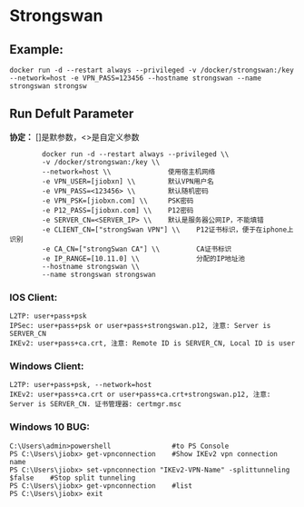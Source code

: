 Strongswan
===

## Example:

    docker run -d --restart always --privileged -v /docker/strongswan:/key --network=host -e VPN_PASS=123456 --hostname strongswan --name strongswan strongsw

## Run Defult Parameter
**协定：** []是默参数，<>是自定义参数

			docker run -d --restart always --privileged \\
			-v /docker/strongswan:/key \\
			--network=host \\              使用宿主机网络
			-e VPN_USER=[jiobxn] \\        默认VPN用户名
			-e VPN_PASS=<123456> \\        默认随机密码
			-e VPN_PSK=[jiobxn.com] \\     PSK密码
			-e P12_PASS=[jiobxn.com] \\    P12密码
			-e SERVER_CN=<SERVER_IP> \\    默认是服务器公网IP，不能填错
			-e CLIENT_CN=["strongSwan VPN"] \\    P12证书标识，便于在iphone上识别
			-e CA_CN=["strongSwan CA"] \\         CA证书标识
			-e IP_RANGE=[10.11.0] \\              分配的IP地址池
			--hostname strongswan \\
			--name strongswan strongswan

### IOS Client:

    L2TP: user+pass+psk
    IPSec: user+pass+psk or user+pass+strongswan.p12, 注意: Server is SERVER_CN
    IKEv2: user+pass+ca.crt, 注意: Remote ID is SERVER_CN, Local ID is user

### Windows Client:

    L2TP: user+pass+psk, --network=host
    IKEv2: user+pass+ca.crt or user+pass+ca.crt+strongswan.p12, 注意: Server is SERVER_CN. 证书管理器: certmgr.msc

### Windows 10 BUG:

    C:\Users\admin>powershell               #to PS Console
    PS C:\Users\jiobx> get-vpnconnection    #Show IKEv2 vpn connection name
    PS C:\Users\jiobx> set-vpnconnection "IKEv2-VPN-Name" -splittunneling $false    #Stop split tunneling
    PS C:\Users\jiobx> get-vpnconnection    #list
    PS C:\Users\jiobx> exit

